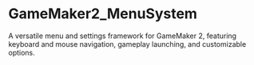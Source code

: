 # GameMaker2_MenuSystem
A versatile menu and settings framework for GameMaker 2, featuring keyboard and mouse navigation, gameplay launching, and customizable options.
